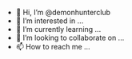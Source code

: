 - 👋 Hi, I’m @demonhunterclub
- 👀 I’m interested in ...
- 🌱 I’m currently learning ...
- 💞️ I’m looking to collaborate on ...
- 📫 How to reach me ...

<!---
demonhunterclub/demonhunterclub is a ✨ special ✨ repository because its `README.md` (this file) appears on your GitHub profile.
You can click the Preview link to take a look at your changes.
--->
